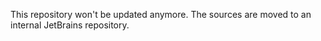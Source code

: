 This repository won't be updated anymore. The sources are moved to an internal JetBrains repository. 